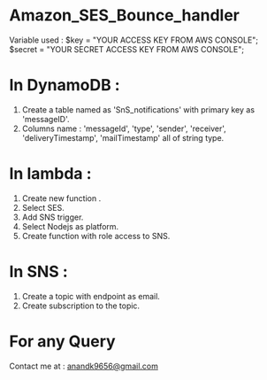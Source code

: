 # Amazon_SES_Bounce_handler
Variable used : 
$key = "YOUR ACCESS KEY FROM AWS CONSOLE";
$secret = "YOUR SECRET ACCESS KEY FROM AWS CONSOLE";

# In DynamoDB :
1. Create a table named as 'SnS_notifications' with primary key as 'messageID'.
2. Columns name : 'messageId', 'type', 'sender', 'receiver', 'deliveryTimestamp', 'mailTimestamp' all of string type.

# In lambda :
1. Create new function .
2. Select SES. 
3. Add SNS trigger.
4. Select Nodejs as platform.
5. Create function with role access to SNS.

# In SNS :
1. Create a topic with endpoint as email.
2. Create subscription to the topic.

# For any Query 
Contact me at : anandk9656@gmail.com
